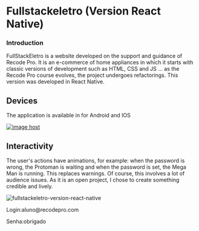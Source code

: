 # Fullstackeletro (Version React Native)



### Introduction

<p>
FullStackEletro is a website developed on the support and guidance of Recode Pro. It is an e-commerce of home appliances in which it starts with classic versions
of development such as HTML, CSS and JS ... as the Recode Pro course evolves, the project undergoes refactorings. This version was developed in React Native.
</p>


## Devices
<p>
   The application is available in for Android and IOS
</p>

<a href="https://imgbox.com/oSx5wVUZ" target="_blank"><img src="https://images2.imgbox.com/73/bc/oSx5wVUZ_o.png" alt="image host"/></a>


## Interactivity
<p>
   The user's actions have animations, for example: when the password is wrong, the Protoman is waiting and when the password is set, the Mega Man is running. This replaces warnings. Of course, this involves a lot of audience issues. As it is an open project, I chose to create something credible and lively.
</p>

![fullstackeletro-version-react-native](https://media.giphy.com/media/J1bhsMEhSr5f0ZLHZs/giphy.gif)

<p>Login:aluno@recodepro.com</p>
<p>Senha:obrigado</p>
